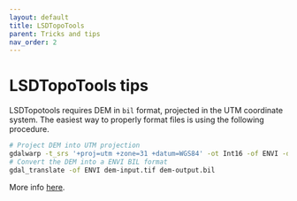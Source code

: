 ```yaml
---
layout: default
title: LSDTopoTools
parent: Tricks and tips
nav_order: 2
---
```


# LSDTopoTools tips

LSDTopotools requires DEM in `bil` format, projected in the UTM coordinate system. The easiest way to properly format files is using the following procedure.

```bash
# Project DEM into UTM projection
gdalwarp -t_srs '+proj=utm +zone=31 +datum=WGS84' -ot Int16 -of ENVI -dstnodata -9999 -tr 10 10 -r bilinear input_filename.tif output_filename.bil
# Convert the DEM into a ENVI BIL format
gdal_translate -of ENVI dem-input.tif dem-output.bil
```

More info [here](https://lsdtopotools.github.io/LSDTT_documentation/LSDTT_introduction_to_geospatial_data.html).
